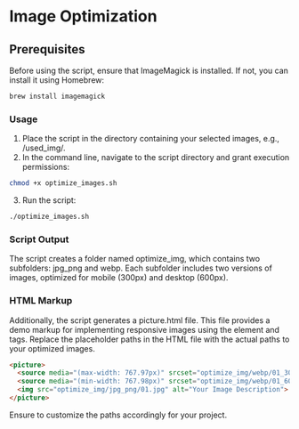 # Image Optimization

## Prerequisites

Before using the script, ensure that ImageMagick is installed. If not, you can install it using Homebrew:

```bash
brew install imagemagick
```

### Usage
1. Place the script in the directory containing your selected images, e.g., /used_img/.
2. In the command line, navigate to the script directory and grant execution permissions:

```bash
chmod +x optimize_images.sh
```
3. Run the script:

```bash
./optimize_images.sh
```

### Script Output
The script creates a folder named optimize_img, which contains two subfolders: jpg_png and webp. Each subfolder includes two versions of images, optimized for mobile (300px) and desktop (600px).

### HTML Markup
Additionally, the script generates a picture.html file. This file provides a demo markup for implementing responsive images using the <picture> element and <source> tags. Replace the placeholder paths in the HTML file with the actual paths to your optimized images.

```html
<picture>
  <source media="(max-width: 767.97px)" srcset="optimize_img/webp/01_300px.webp">
  <source media="(min-width: 767.98px)" srcset="optimize_img/webp/01_600px.webp">
  <img src="optimize_img/jpg_png/01.jpg" alt="Your Image Description">
</picture>
```

Ensure to customize the paths accordingly for your project.
